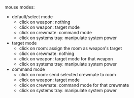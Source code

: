 mouse modes:
- default/select mode
    - click on weapon: nothing
    - click on weapon: target mode
    - click on crewmate: command mode
    - click on systems tray: manipulate system power
- target mode
    - click on room: assign the room as weapon's target
    - click on crewmate: nothing
    - click on weapon: target mode for that weapon
    - click on systems tray: manipulate system power
- command mode
    - click on room: send selected crewmate to room
    - click on weapon: target mode
    - click on crewmate: command mode for that crewmate
    - click on systems tray: manipulate system power